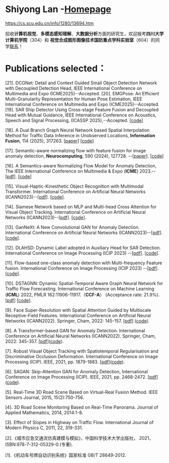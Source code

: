 # 
# Shiyong Lan -[Homepage](https://cs.scu.edu.cn/info/1280/13694.htm)
https://cs.scu.edu.cn/info/1280/13694.htm

招收**计算机视觉**、**多模态感知理解**、**大数据分析**方面的研究生，欢迎报考**四川大学计算机学院**（304）和 **视觉合成图形图像技术国防重点学科实验室**（604）的同学[联系](https://cs.scu.edu.cn/info/1280/13694.htm)！

# Publications selected：
[21]. DCGNet: Detail and Context Guided Small Object Detection Network with Decoupled Detection Head, IEEE International Conference on Multimedia and Expo (ICME2025)--Accepted. 
[20]. EMGPose: An Efficient Multi-Granularity Representation for Human Pose Estimation, IEEE International Conference on Multimedia and Expo (ICME2025)--Accepted. 
[19]. SAR Ship Detector Using Cross-stage Feature Fusion and Decoupled Head with Mutual Guidance, IEEE International Conference on Acoustics, Speech and Signal Processing, (ICASSP 2025),--Accepted.  [[code](https://github.com/SYLan2019/CSFF-MGDH)]

[18]. A Dual Branch Graph Neural Network based Spatial Interpolation Method for Traffic Data Inference in Unobserved Locations, **Information Fusion**, 114 (2025), 317263. [[paper](https://www.sciencedirect.com/science/article/abs/pii/S1566253524004810)] [[code](https://github.com/SYLan2019/DBGNN)]

[17]. Semantic-aware normalizing flow with feature fusion for image anomaly detection, **Neurocomputing**, 590 (2024), 127728. --[[paper](https://www.sciencedirect.com/science/article/abs/pii/S0925231224004995)]. [[code](https://github.com/SYLan2019/SANF-AD)]

[16]. A Semantics-aware Normalizing Flow Model for Anomaly Detection, The IEEE International Conference on Multimedia & Expo (**ICME**) 2023.--[[pdf](https://ieeexplore.ieee.org/document/10219695)]. [[code](https://github.com/SYLan2019/SANF-AD)]

[15]. Visual-Haptic-Kinesthetic Object Recognition with Multimodal Transformer. International Conference on Artificial Neural Networks (ICANN2023)--[[pdf](https://link.springer.com/chapter/10.1007/978-3-031-44195-0_20)].  [[code](https://github.com/SYLan2019/VHKOR)].

[14]. Siamese Network based on MLP and Multi-head Cross Attention for Visual Object Tracking. International Conference on Artificial Neural Networks (ICANN2023)--[[pdf](https://link.springer.com/chapter/10.1007/978-3-031-44204-9_35)].  [[code](https://github.com/SYLan2019/MLP-MHCA)].

[13]. GanNeXt: A New Convolutional GAN for Anomaly Detection. International Conference on Artificial Neural Networks (ICANN2023)--[[pdf](https://link.springer.com/chapter/10.1007/978-3-031-44213-1_4)].  [[code](https://github.com/SYLan2019/GanNeXt)].

[12]. DLAHSD: Dynamic Label adopted in Auxiliary Head for SAR Detection. International Conference on Image Processing (ICIP 2023) --[[pdf](https://ieeexplore.ieee.org/document/10223091)].  [[code](https://github.com/SYLan2019/DLAHSD)].

[11]. Flow-based one-class anomaly detection with Multi-frequency Feature fusion. International Conference on Image Processing (ICIP 2023) --[[pdf](https://ieeexplore.ieee.org/document/10222200)].  [[code](https://github.com/SYLan2019/FOAD-MFFF)].

[10]. DSTAGNN: Dynamic Spatial-Temporal Aware Graph Neural Network for Traffic Flow Forecasting. International Conference on Machine Learning (**ICML**) 2022, PMLR 162:11906-11917.（**CCF-A**） (Acceptance rate: 21.9%). [[pdf](https://proceedings.mlr.press/v162/lan22a/lan22a.pdf)] [[code](https://github.com/SYLan2019/DSTAGNN)].

[9]. Face Super-Resolution with Spatial Attention Guided by Multiscale Receptive-Field Features. International Conference on Artificial Neural Networks (ICANN2022). Springer, Cham, 2022: 145-157. [[pdf](https://link.springer.com/chapter/10.1007/978-3-031-15919-0_13)] ([code](https://github.com/SYLan2019/MRRNet)).

[8]. A Transformer-based GAN for Anomaly Detection. International Conference on Artificial Neural Networks (ICANN2022). Springer, Cham, 2022: 345-357. [[pdf](https://link.springer.com/chapter/10.1007/978-3-031-15931-2_29)]([code](https://github.com/SYLan2019/Transformer-Gan-Anomaly-Detection)).

[7]. Robust Visual Object Tracking with Spatiotemporal Regularisation and Discriminative Occlusion Deformation. International Conference on Image Processing (ICIP). IEEE, 2021, pp. 1879-1883. [[pdf](https://ieeexplore.ieee.org/document/9506176)]([code](https://github.com/SYLan2019/STDOD)).

[6]. SAGAN: Skip-Attention GAN for Anomaly Detection, International Conference on Image Processing (ICIP). IEEE, 2021, pp. 2468-2472. [[pdf](https://ieeexplore.ieee.org/document/9506332)]([code](https://github.com/SYLan2019/Skip-Attention-GAN)).

[5]. Real-Time 3D Road Scene Based on Virtual-Real Fusion Method. IEEE Sensors Journal, 2015, 15(2):750-756.

[4]. 3D Road Scene Monitoring Based on Real-Time Panorama. Journal of Applied Mathematics, 2014, 2014:1-8.

[3]. Effect of Slopes in Highway on Traffic Flow. International Journal of Modern Physics C, 2011, 22, 319-331.

[2].《城市应急交通流仿真建模与模拟》，中国科学技术大学出版社， 2021，ISBN:978-7-312-05329-0.(专著).

[1].《机动车号牌自动识别系统》国家标准 GB/T 28649-2012. 

